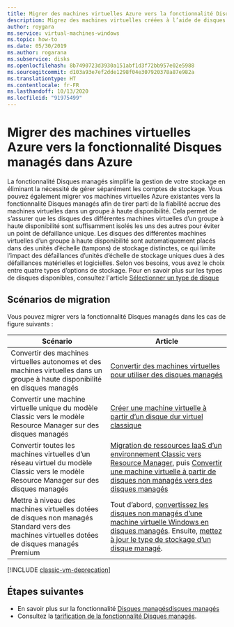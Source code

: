 ```yaml
---
title: Migrer des machines virtuelles Azure vers la fonctionnalité Disques managés
description: Migrez des machines virtuelles créées à l’aide de disques non managés dans des comptes de stockage afin d’utiliser la fonctionnalité Disques managés.
author: roygara
ms.service: virtual-machines-windows
ms.topic: how-to
ms.date: 05/30/2019
ms.author: rogarana
ms.subservice: disks
ms.openlocfilehash: 8b7490723d3930a151abf1d3f72bb957e02e5988
ms.sourcegitcommit: d103a93e7ef2dde1298f04e307920378a87e982a
ms.translationtype: HT
ms.contentlocale: fr-FR
ms.lasthandoff: 10/13/2020
ms.locfileid: "91975499"
---
```

# <a name="migrate-azure-vms-to-managed-disks-in-azure"></a>Migrer des machines virtuelles Azure vers la fonctionnalité Disques managés dans Azure

La fonctionnalité Disques managés simplifie la gestion de votre stockage en éliminant la nécessité de gérer séparément les comptes de stockage.  Vous pouvez également migrer vos machines virtuelles Azure existantes vers la fonctionnalité Disques managés afin de tirer parti de la fiabilité accrue des machines virtuelles dans un groupe à haute disponibilité. Cela permet de s’assurer que les disques des différentes machines virtuelles d’un groupe à haute disponibilité sont suffisamment isolés les uns des autres pour éviter un point de défaillance unique. Les disques des différentes machines virtuelles d’un groupe à haute disponibilité sont automatiquement placés dans des unités d’échelle (tampons) de stockage distinctes, ce qui limite l’impact des défaillances d’unités d’échelle de stockage uniques dues à des défaillances matérielles et logicielles.
Selon vos besoins, vous avez le choix entre quatre types d’options de stockage. Pour en savoir plus sur les types de disques disponibles, consultez l'article [Sélectionner un type de disque](../disks-types.md)

## <a name="migration-scenarios"></a>Scénarios de migration

Vous pouvez migrer vers la fonctionnalité Disques managés dans les cas de figure suivants :

|Scénario  |Article  |
|---------|---------|
|Convertir des machines virtuelles autonomes et des machines virtuelles dans un groupe à haute disponibilité en disques managés     |[Convertir des machines virtuelles pour utiliser des disques managés](convert-unmanaged-to-managed-disks.md)         |
|Convertir une machine virtuelle unique du modèle Classic vers le modèle Resource Manager sur des disques managés     |[Créer une machine virtuelle à partir d’un disque dur virtuel classique](create-vm-specialized-portal.md)         |
|Convertir toutes les machines virtuelles d’un réseau virtuel du modèle Classic vers le modèle Resource Manager sur des disques managés     |[Migration de ressources IaaS d’un environnement Classic vers Resource Manager](migration-classic-resource-manager-ps.md), puis [Convertir une machine virtuelle à partir de disques non managés vers des disques managés](convert-unmanaged-to-managed-disks.md)         |
|Mettre à niveau des machines virtuelles dotées de disques non managés Standard vers des machines virtuelles dotées de disques managés Premium     | Tout d’abord, [convertissez les disques non managés d’une machine virtuelle Windows en disques managés](convert-unmanaged-to-managed-disks.md). Ensuite, [mettez à jour le type de stockage d’un disque managé](convert-disk-storage.md).         |

[!INCLUDE [classic-vm-deprecation](../../../includes/classic-vm-deprecation.md)]

## <a name="next-steps"></a>Étapes suivantes

- En savoir plus sur la fonctionnalité [Disques managésdisques managés](../managed-disks-overview.md)
- Consultez la [tarification de la fonctionnalité Disques managés](https://azure.microsoft.com/pricing/details/managed-disks/).